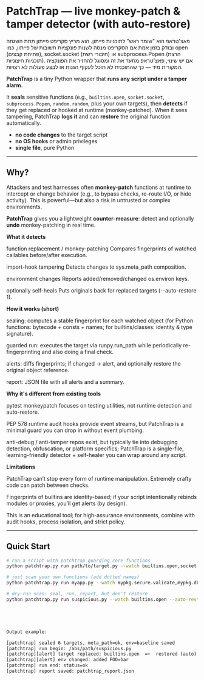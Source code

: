 # PatchTrap — live monkey-patch & tamper detector (with auto-restore)


פאצ'טראפ הוא "שומר ראש" לתוכניות פייתון.
הוא מריץ סקריפט פייתון תחת השגחה ובודק בזמן אמת אם הסקריפט מנסה לשנות פונקציות חשובות של פייתון, כמו open (פתיחת קבצים), socket.socket (חיבורי רשת) או subprocess.Popen (הרצת תוכניות חיצוניות).
אם יש שינוי, פאצ'טראפ מתעד את זה ומסוגל להחזיר את הפונקציה המקורית מיד — כך שהתוכנית לא תוכל לעקוף הגנות או לבצע פעולות לא רצויות.



**PatchTrap** is a tiny Python wrapper that **runs any script under a tamper alarm**.

It **seals** sensitive functions (e.g., `builtins.open`, `socket.socket`, `subprocess.Popen`, `random.random`, plus your own targets), then **detects** if they get replaced or hooked at runtime (monkey-patched). When it sees tampering, PatchTrap **logs it** and can **restore** the original function automatically.

- **no code changes** to the target script
- **no OS hooks** or admin privileges
- **single file**, pure Python

---



## Why?

Attackers and test harnesses often **monkey-patch** functions at runtime to intercept or change behavior (e.g., to bypass checks, re-route I/O, or hide activity). This is powerful—but also a risk in untrusted or complex environments.

**PatchTrap** gives you a lightweight **counter-measure**: detect and optionally **undo** monkey-patching in real time.


**What it detects**

function replacement / monkey-patching
Compares fingerprints of watched callables before/after execution.

import-hook tampering
Detects changes to sys.meta_path composition.

environment changes
Reports added/removed/changed os.environ keys.

optionally self-heals
Puts originals back for replaced targets (--auto-restore 1).




**How it works (short)**

sealing: computes a stable fingerprint for each watched object
(for Python functions: bytecode + consts + names; for builtins/classes: identity & type signature).

guarded run: executes the target via runpy.run_path while periodically re-fingerprinting and also doing a final check.

alerts: diffs fingerprints; if changed → alert, and optionally restore the original object reference.

report: JSON file with all alerts and a summary.

**Why it's different from existing tools** 

pytest monkeypatch focuses on testing utilities, not runtime detection and auto-restore.

PEP 578 runtime audit hooks provide event streams, but PatchTrap is a minimal guard you can drop in without event plumbing.

anti-debug / anti-tamper repos exist, but typically tie into debugging detection, obfuscation, or platform specifics; PatchTrap is a single-file, learning-friendly detector + self-healer you can wrap around any script.




**Limitations**


PatchTrap can’t stop every form of runtime manipulation. Extremely crafty code can patch between checks.

Fingerprints of builtins are identity-based; if your script intentionally rebinds modules or proxies, you’ll get alerts (by design).

This is an educational tool; for high-assurance environments, combine with audit hooks, process isolation, and strict policy.



---

## Quick Start

```bash
# run a script with patchtrap guarding core functions
python patchtrap.py run path/to/target.py --watch builtins.open,socket.socket,subprocess.Popen,random.random --auto-restore 1

# just scan your own functions (add dotted names)
python patchtrap.py run myapp.py --watch mypkg.secure.validate,mypkg.db.connect --auto-restore 1

# dry-run scan: seal, run, report, but don't restore
python patchtrap.py run suspicious.py --watch builtins.open --auto-restore 0





Output example:

[patchtrap] sealed 6 targets, meta_path=ok, env=baseline saved
[patchtrap] run begin: /abs/path/suspicious.py
[patchtrap][alert] target replaced: builtins.open  =>  restored (auto)
[patchtrap][alert] env changed: added FOO=bar
[patchtrap] run end: status=ok
[patchtrap] report saved: patchtrap_report.json

